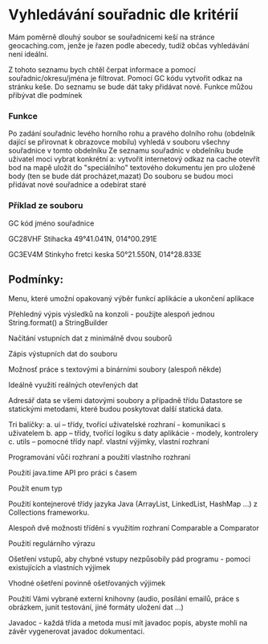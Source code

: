 # Vyhledávání souřadnic dle kritérií
Mám poměrně dlouhý soubor se souřadnicemi keší na stránce geocaching.com, jenže je řazen podle abecedy, tudíž občas vyhledávání není ideální.

Z tohoto seznamu bych chtěl čerpat informace a pomocí souřadnic/okresu/jména je filtrovat. Pomocí GC kódu vytvořit odkaz na stránku keše. Do seznamu se bude dát taky přidávat nové. Funkce můžou přibývat dle podmínek

### Funkce
Po zadání souřadnic levého horního rohu a pravého dolního rohu (obdelník dající se přirovnat k obrazovce mobilu) vyhledá v souboru všechny souřadnice v tomto obdelníku
Ze seznamu souřadnic v obdelníku bude uživatel moci vybrat konkrétní a:   vytvořit internetový odkaz na cache
                                                                          otevřít bod na mapě
                                                                          uložit do "speciálního" textového dokumentu jen pro uložené body (ten se bude dát procházet,mazat)
Do souboru se budou moci přidávat nové souřadnice a odebírat staré

### Příklad ze souboru
GC kód jméno souřadnice

GC28VHF Stihacka 49°41.041N, 014°00.291E

GC3EV4M Stinkyho fretci keska 50°21.550N, 014°28.833E

## Podmínky:
Menu, které umožní opakovaný výběr funkcí aplikácie a ukončení aplikace

Přehledný výpis výsledků na konzoli - použijte alespoň jednou String.format() a StringBuilder

Načítání vstupních dat z minimálně dvou souborů

Zápis výstupních dat do souboru

Možnosť práce s textovými a binárními soubory (alespoň někde)

Ideálně využití reálných otevřených dat

Adresář data se všemi datovými soubory a případně třídu Datastore se statickými metodami, které budou poskytovat další statická data.

Tri balíčky: a. ui – třídy, tvořící uživatelské rozhraní - komunikaci s uživatelem b. app – třídy, tvořící logiku s daty aplikácie - modely, kontrolery c. utils – pomocné třídy např. vlastní výjimky, vlastní rozhraní

Programování vůči rozhraní a použití vlastního rozhraní

Použití java.time API pro práci s časem

Použít enum typ

Použití kontejnerové třídy jazyka Java (ArrayList, LinkedList, HashMap ...) z Collections frameworku.

Alespoň dvě možnosti třídění s využitím rozhraní Comparable a Comparator

Použití regulárního výrazu

Ošetření vstupů, aby chybné vstupy nezpůsobily pád programu - pomocí existujících a vlastních výjimek

Vhodné ošetření povinně ošetřovaných výjimek

Použití Vámi vybrané externí knihovny (audio, posílání emailů, práce s obrázkem, junit testování, jiné formáty uložení dat ...)

Javadoc - každá třída a metoda musí mít javadoc popis, abyste mohli na závěr vygenerovat javadoc dokumentaci.
